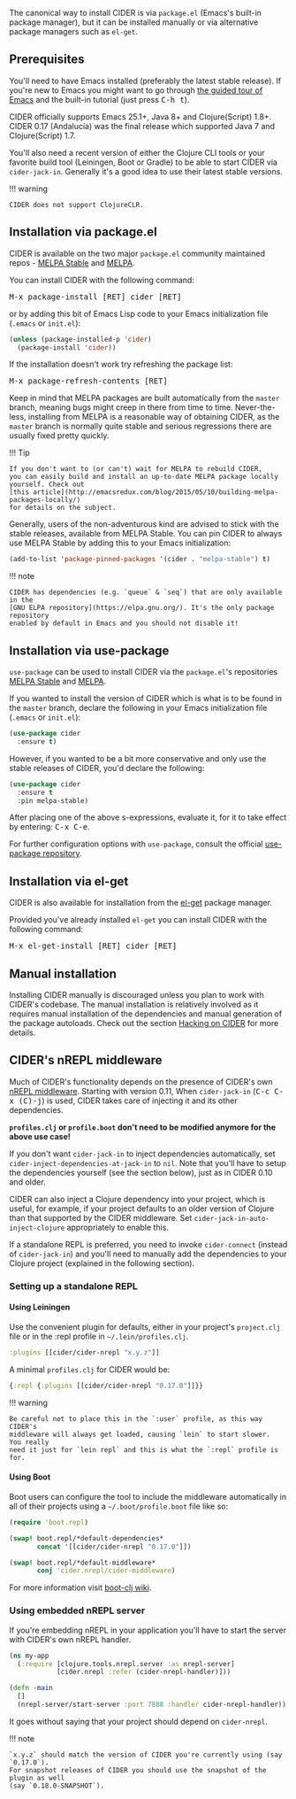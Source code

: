 The canonical way to install CIDER is via `package.el` (Emacs's built-in package
manager), but it can be installed manually or via alternative package managers such
as `el-get`.

## Prerequisites

You'll need to have Emacs installed (preferably the latest stable
release). If you're new to Emacs you might want to go through
[the guided tour of Emacs](https://www.gnu.org/software/emacs/tour/index.html)
and the built-in tutorial (just press <kbd>C-h t</kbd>).

CIDER officially supports Emacs 25.1+, Java 8+ and Clojure(Script)
1.8+.  CIDER 0.17 (Andalucía) was the final release which supported
Java 7 and Clojure(Script) 1.7.

You'll also need a recent version of either the Clojure CLI tools or your
favorite build tool (Leiningen, Boot or Gradle) to be able to start CIDER via
`cider-jack-in`. Generally it's a good idea to use their latest stable versions.

!!! warning

    CIDER does not support ClojureCLR.

## Installation via package.el

CIDER is available on the two major `package.el` community
maintained repos -
[MELPA Stable](http://stable.melpa.org)
and [MELPA](http://melpa.org).

You can install CIDER with the following command:

<kbd>M-x package-install [RET] cider [RET]</kbd>

or by adding this bit of Emacs Lisp code to your Emacs initialization file
(`.emacs` or `init.el`):

```el
(unless (package-installed-p 'cider)
  (package-install 'cider))
```

If the installation doesn't work try refreshing the package list:

<kbd>M-x package-refresh-contents [RET]</kbd>

Keep in mind that MELPA packages are built automatically from
the `master` branch, meaning bugs might creep in there from time to
time. Never-the-less, installing from MELPA is a reasonable way of
obtaining CIDER, as the `master` branch is normally quite stable
and serious regressions there are usually fixed pretty quickly.

!!! Tip

    If you don't want to (or can't) wait for MELPA to rebuild CIDER,
    you can easily build and install an up-to-date MELPA package locally yourself. Check out
    [this article](http://emacsredux.com/blog/2015/05/10/building-melpa-packages-locally/)
    for details on the subject.

Generally, users of the non-adventurous kind are advised to stick
with the stable releases, available from MELPA Stable.
You can pin CIDER to always use MELPA
Stable by adding this to your Emacs initialization:

```el
(add-to-list 'package-pinned-packages '(cider . "melpa-stable") t)
```

!!! note

    CIDER has dependencies (e.g. `queue` & `seq`) that are only available in the
    [GNU ELPA repository](https://elpa.gnu.org/). It's the only package repository
    enabled by default in Emacs and you should not disable it!

## Installation via use-package

`use-package` can be used to install CIDER via the `package.el`'s repositories
[MELPA Stable](http://stable.melpa.org) and [MELPA](http://melpa.org).

If you wanted to install the version of CIDER which is what is to be found in
the `master` branch, declare the following in your Emacs initialization file
(`.emacs` or `init.el`):

```el
(use-package cider
  :ensure t)
```

However, if you wanted to be a bit more conservative and only use the stable
releases of CIDER, you'd declare the following:

```el
(use-package cider
  :ensure t
  :pin melpa-stable)
```

After placing one of the above s-expressions, evaluate it, for it to take effect
by entering: <kbd>C-x C-e</kbd>.

For further configuration options with `use-package`, consult the
official [use-package repository](https://github.com/jwiegley/use-package).


## Installation via el-get

CIDER is also available for installation from
the [el-get](https://github.com/dimitri/el-get) package manager.

Provided you've already installed `el-get` you can install CIDER with the
following command:

<kbd>M-x el-get-install [RET] cider [RET]</kbd>

## Manual installation

Installing CIDER manually is discouraged unless you plan to work with
CIDER's codebase. The manual installation is relatively involved as it
requires manual installation of the dependencies and manual generation
of the package autoloads. Check out the section [Hacking on
CIDER](hacking_on_cider.md) for more details.

## CIDER's nREPL middleware

Much of CIDER's functionality depends on the presence of CIDER's own
[nREPL
middleware](https://github.com/clojure-emacs/cider-nrepl). Starting
with version 0.11, When `cider-jack-in` (<kbd>C-c C-x (C)-j</kbd>) is used,
CIDER takes care of injecting it and its other dependencies.

**`profiles.clj` or `profile.boot` don't need to be modified anymore for the above use case!**

If you don't want `cider-jack-in` to inject dependencies automatically, set
`cider-inject-dependencies-at-jack-in` to `nil`. Note that you'll have to setup
the dependencies yourself (see the section below), just as in CIDER 0.10 and older.

CIDER can also inject a Clojure dependency into your project, which is useful,
for example, if your project defaults to an older version of Clojure than that
supported by the CIDER middleware. Set `cider-jack-in-auto-inject-clojure`
appropriately to enable this.

If a standalone REPL is preferred, you need to invoke `cider-connect` (instead
of `cider-jack-in`) and you'll need to manually add the dependencies to your
Clojure project (explained in the following section).

### Setting up a standalone REPL

#### Using Leiningen

Use the convenient plugin for defaults, either in your project's
`project.clj` file or in the :repl profile in `~/.lein/profiles.clj`.

```clojure
:plugins [[cider/cider-nrepl "x.y.z"]]
```

A minimal `profiles.clj` for CIDER would be:

```clojure
{:repl {:plugins [[cider/cider-nrepl "0.17.0"]]}}
```

!!! warning

    Be careful not to place this in the `:user` profile, as this way CIDER's
    middleware will always get loaded, causing `lein` to start slower.  You really
    need it just for `lein repl` and this is what the `:repl` profile is for.

#### Using Boot

Boot users can configure the tool to include the middleware automatically in
all of their projects using a `~/.boot/profile.boot` file like so:

```clojure
(require 'boot.repl)

(swap! boot.repl/*default-dependencies*
       concat '[[cider/cider-nrepl "0.17.0"]])

(swap! boot.repl/*default-middleware*
       conj 'cider.nrepl/cider-middleware)
```

For more information visit [boot-clj wiki](https://github.com/boot-clj/boot/wiki/Cider-REPL).

### Using embedded nREPL server

If you're embedding nREPL in your application you'll have to start the
server with CIDER's own nREPL handler.

```clojure
(ns my-app
  (:require [clojure.tools.nrepl.server :as nrepl-server]
            [cider.nrepl :refer (cider-nrepl-handler)]))

(defn -main
  []
  (nrepl-server/start-server :port 7888 :handler cider-nrepl-handler))
```

It goes without saying that your project should depend on `cider-nrepl`.

!!! note

    `x.y.z` should match the version of CIDER you're currently using (say `0.17.0`).
    For snapshot releases of CIDER you should use the snapshot of the plugin as well
    (say `0.18.0-SNAPSHOT`).
